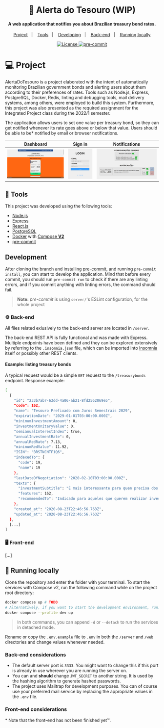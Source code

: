 <h1 align="center">
    <!-- <img alt="AlertaDoTesouro" title="AlertaDoTesouro" src=".github/AlertaDoTesouro.svg" width="200px" />
    <br/
    > -->
    🚨 Alerta do Tesouro (WIP)
</h1>

<h4 align="center">
A web application that notifies you about Brazilian treasury bond rates.
</h4>

<p align="center">
  <a href="#-project">Project</a>&nbsp;&nbsp;&nbsp;|&nbsp;&nbsp;&nbsp;
  <a href="#-tools">Tools</a>&nbsp;&nbsp;&nbsp;|&nbsp;&nbsp;&nbsp;
  <a href="#-tools">Developing</a>&nbsp;&nbsp;&nbsp;|&nbsp;&nbsp;&nbsp;
  <a href="#-back-end">Back-end</a>&nbsp;&nbsp;&nbsp;|&nbsp;&nbsp;&nbsp;
  <a href="#-running-locally">Running locally</a>
</p>

<p align="center">
  <!-- <img alt="HerokuStatus" src="https://heroku-shields.herokuapp.com/covid19nowbot"> -->
  <a href="./LICENSE">
    <img alt="License" src="https://img.shields.io/badge/License-GPL%20v3-blue.svg" />
  </a>
  <a href="https://github.com/pre-commit/pre-commit">
    <img src="https://img.shields.io/badge/pre--commit-enabled-brightgreen?logo=pre-commit&logoColor=white" alt="pre-commit" style="max-width:100%;">
  </a>
</p>

# 💻 Project

AlertaDoTesouro is a project elaborated with the intent of automatically monitoring Brazilian government bonds and alerting users about them according to their preferences of rates. Tools such as Node.js, Express, PostgreSQL, Docker, Redis, linting and debugging tools, mail delivery systems, among others, were employed to build this system.
Furthermore, this project was also presented as the required assignment for the Integrated Project class during the 2022/1 semester.

The application allows users to set one value per treasury bond, so they can get notified whenever its rate goes above or below that value. Users should be able to be* notified by email or browser notifications.

<table>
    <thead>
        <tr>
          <th>Dashboard</th>
          <th>Sign in</th>
          <th>Notifications</th>
        </tr>
    </thead>
    <tbody>
        <tr>
            <td><a target="_blank" href=".github/dashboard.png"><img src=".github/dashboard.png" alt="Dashboard page" style="max-width: 100%; --darkreader-inline-outline:#b30000;" title=""/></td>
            <td><a target="_blank" href=".github/sign_in.png"><img src=".github/sign_in.png" alt="Sign in page" style="max-width:100%;"/></td>
            <td><a target="_blank" href=".github/notifications.png"><img src=".github/notifications.png" alt="Notifications page" style="max-width:100%;"/></td>
        </tr>
    </tbody>
</table>

## 🔧 Tools

This project was developed using the following tools:

- [Node.js](https://nodejs.org/en/)
- [Express](https://expressjs.com/)
- [React.js](http://reactjs.org/)
- [PostgreSQL](https://www.postgresql.org/)
- [Docker](https://www.docker.com/) with [Compose __V2__](https://docs.docker.com/compose/#compose-v2-and-the-new-docker-compose-command)
- [pre-commit]

[pre-commit]: https://pre-commit.com/

## Development

After cloning the branch and installing [pre-commit], and running `pre-commit install`, you can start to develop the application. Mind that before every commit, you should run `pre-commit run` to check if there are any linting errors, and if you commit anything with linting errors, the command should fail.

> __Note:__ _pre-commit_ is using `server/`'s ESLint configuration, for the whole project

### ⚙️ Back-end

All files related exlusively to the back-end server are located in `/server`.

The back-end REST API is fully functional and was made with Express. Multiple endpoints have been defined and they can be explored extensively by referring to the `.insomnia.json` file, which can be imported into [Insomnia](https://insomnia.rest/) itself or possibly other REST clients.

#### Example: listing treasury bonds

A typical request would be a simple `GET` request to the `/treasurybonds` endpoint. Response example:

```bash
[
  {
    "id": "233b7ab7-63dd-4a06-ab21-8fd2562069e5",
    "code": 162,
    "name": "Tesouro Prefixado com Juros Semestrais 2029",
    "expirationDate": "2029-01-01T03:00:00.000Z",
    "minimumInvestmentAmount": 0,
    "investmentUnitaryValue": 0,
    "semianualInterestIndex": true,
    "annualInvestmentRate": 0,
    "annualRedRate": 7.13,
    "minimumRedValue": 11.92,
    "ISIN": "BRSTNCNTF1Q6",
    "indexedTo": {
      "code": 19,
      "name": 19
    },
    "lastDateOfNegotiation": "2020-02-10T03:00:00.000Z",
    "texts": {
      "investmentSubtitle": "É mais interessante para quem precisa dos seus rendimentos para complementar sua renda, pois paga juros a cada semestre (cupons de juros). Em caso de resgate antecipado, o Tesouro Nacional garante sua recompra pelo seu valor de mercado.",
      "features": 162,
      "recommendedTo": "Indicado para aqueles que querem realizar investimentos de longo prazo."
    },
    "created_at": "2020-08-23T22:46:56.763Z",
    "updated_at": "2020-08-23T22:46:56.763Z"
  },
  [...]
]
```

### 🖥 Front-end

[...]

## 🏡 Running locally

Clone the repository and enter the folder with your terminal. To start the services with Compose v2, run the following command while on the project root directory:

   ```bash
  docker compose up # TODO
  # Alternatively, if you want to start the development environment, run:
  docker compose --profile dev up
   ```

   > In both commands, you can append `-d` or `--detach` to run the services in detached mode.

Rename or copy the `.env.example` file to `.env` in both the `/server` and `/web` directories and change values whenever needed.

### Back-end considerations

- The default server port is `3333`. You might want to change this if this port is already in use wherever you are running the server on.
- You can and __should__ change `JWT_SECRET` to another string. It is used by the hashing algorithm to generate hashed passwords.
- The project uses Mailtrap for development purposes. You can of course use your preferred mail service by replacing the appropriate values in the `.env` file.
   <!-- - [Sentry](https://sentry.io/for/web/) was added mostly for learning purposes and of course is not required; feel free to leave the string empty. -->

<!-- TODO: Endpoints documentation -->

### Front-end considerations

\* Note that the front-end has not been finished yet:tm:.
